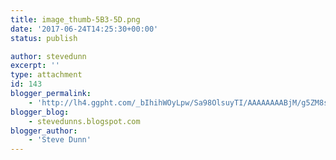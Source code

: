 ```yaml
---
title: image_thumb-5B3-5D.png
date: '2017-06-24T14:25:30+00:00'
status: publish

author: stevedunn
excerpt: ''
type: attachment
id: 143
blogger_permalink:
    - 'http://lh4.ggpht.com/_bIhihWOyLpw/Sa98OlsuyTI/AAAAAAAABjM/g5ZM8shXx7s/image_thumb%5B3%5D.png'
blogger_blog:
    - stevedunns.blogspot.com
blogger_author:
    - 'Steve Dunn'
---
```

<!DOCTYPE html PUBLIC "-//W3C//DTD HTML 4.0 Transitional//EN" "http://www.w3.org/TR/REC-html40/loose.dtd">
<?xml encoding="UTF-8">
